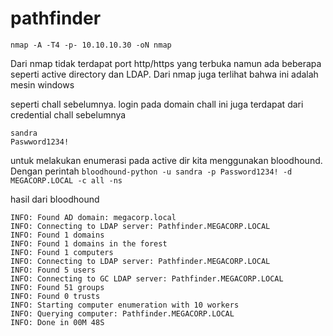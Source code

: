 # pathfinder

`nmap -A -T4 -p- 10.10.10.30 -oN nmap`

Dari nmap tidak terdapat port http/https yang terbuka namun ada beberapa seperti active directory dan LDAP. Dari nmap juga terlihat bahwa ini adalah mesin windows

seperti chall sebelumnya. login pada domain chall ini juga terdapat dari credential chall sebelumnya 

```
sandra
Paswword1234!
```

untuk melakukan enumerasi pada active dir kita menggunakan bloodhound. Dengan perintah `bloodhound-python -u sandra -p Password1234! -d MEGACORP.LOCAL -c all -ns`

hasil dari bloodhound

```log
INFO: Found AD domain: megacorp.local
INFO: Connecting to LDAP server: Pathfinder.MEGACORP.LOCAL
INFO: Found 1 domains
INFO: Found 1 domains in the forest
INFO: Found 1 computers
INFO: Connecting to LDAP server: Pathfinder.MEGACORP.LOCAL
INFO: Found 5 users
INFO: Connecting to GC LDAP server: Pathfinder.MEGACORP.LOCAL
INFO: Found 51 groups
INFO: Found 0 trusts
INFO: Starting computer enumeration with 10 workers
INFO: Querying computer: Pathfinder.MEGACORP.LOCAL
INFO: Done in 00M 48S
```



